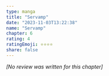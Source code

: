 ```yaml
---
type: manga
title: "Servamp"
date: "2023-11-03T13:22:38"
name: "Servamp"
chapter: 6
rating: 4
ratingEmoji: ⭐️⭐️⭐️⭐️
share: false
---
```


*[No review was written for this chapter]*
